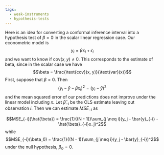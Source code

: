 ```yaml
---
tags:
  - weak-instruments
  - hypothesis-tests
---
```

Here is an idea for converting a conformal inference interval into a hypothesis test of $\beta = 0$ in the scalar linear regression case. Our econometric model is 
$$y_i = \beta x_i + \epsilon_i$$
and we want to know if $\text{cov}(x, y) \neq 0$. This corresponds to the estimate of beta, since in the scalar case we have 
$$\beta = \frac{\text{cov}(x, y)}{\text{var}(x)}$$
First, suppose that $\beta = 0$. Then 
$$(y_i - \bar{y} - \beta x_i)^2 = (y_i  - \bar{y} )^2$$
and the mean squared error of our predictions does not improve under the linear model including $x$. Let $\hat{\beta}_{-i}$ be the OLS estimate leaving out observation $i$. Then we can estimate $MSE_{-i}$ as 

$$MSE_{-i}(\hat{\beta}) = \frac{1}{(N - 1)}\sum_{j \neq i}(y_j - \bar{y}_{-i} - \hat{\beta}_{-i}x_j)^2$$
while 
$$MSE_{-i}(\beta_0) = \frac{1}{(N - 1)}\sum_{j \neq i}(y_j - \bar{y}_{-i})^2$$
under the null hypothesis, $\beta_0 = 0$.